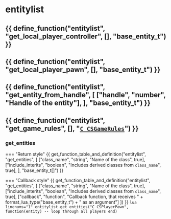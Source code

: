 # entitylist

{{ define_function("entitylist", "get_local_player_controller", [], "base_entity_t") }}
---
{{ define_function("entitylist", "get_local_player_pawn", [], "base_entity_t") }}
---
{{ define_function("entitylist", "get_entity_from_handle", [
    ["handle", "number", "Handle of the entity"],
], "base_entity_t") }}
---
{{ define_function("entitylist", "get_game_rules", [], "[`C_CSGameRules`](../netvars/#c_csgamerules)") }}
---
### **get_entities**
=== "Return style"
    {{ get_function_table_and_definition("entitylist", "get_entities", [
        ["class_name", "string", "Name of the class", true],
        ["include_interits", "boolean", "Includes derived classes from ```class_name```", true],
    ], "base_entity_t[]") }}

=== "Callback style"
    {{ get_function_table_and_definition("entitylist", "get_entities", [
        ["class_name", "string", "Name of the class", true],
        ["include_interits", "boolean", "Includes derived classes from ```class_name```", true],
        ["callback", "function", "Callback function, that receives " + format_lua_type("base_entity_t") + " as an argument"]
    ]) }}
    ```lua linenums="1"
    entitylist.get_entities("C_CSPlayerPawn", function(entity)
        -- loop through all players
    end)
    ```